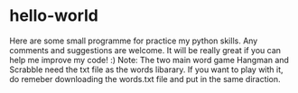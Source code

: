 # hello-world
Here are some small programme for practice my python skills. Any comments and suggestions are welcome. It will be really great if you can help me improve my code! :)
Note: The two main word game Hangman and Scrabble need the txt file as the words libarary. If you want to play with it, do remeber downloading the words.txt file and put in the same diraction.

